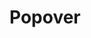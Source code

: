 <script setup>
  import DocsPageFeatures from '@/components/docs/DocsPageFeatures.vue'
</script>

# Popover

<DocsPageFeatures />
